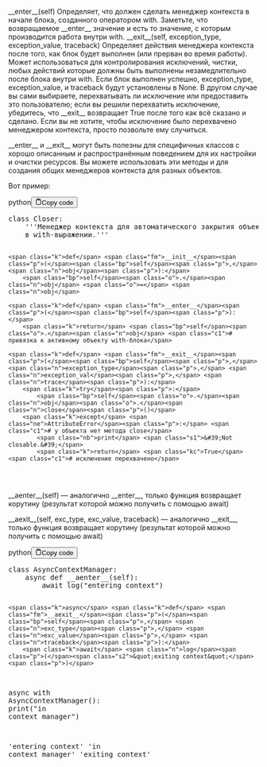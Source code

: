 <p>&#95;&#95;enter&#95;&#95;(self)                      Определяет, что должен сделать менеджер контекста в начале блока, созданного оператором with. 
                                     Заметьте, что возвращаемое &#95;&#95;enter&#95;&#95; значение и есть то значение, с которым производится работа внутри with.
&#95;&#95;exit&#95;&#95;(self, exception_type, 
         exception_value, traceback) Определяет действия менеджера контекста после того, как блок будет выполнен (или прерван во время работы). 
                                     Может использоваться для контролирования исключений, чистки, любых действий которые должны быть 
                                     выполнены незамедлительно после блока внутри with. 
                                     Если блок выполнен успешно, exception_type, exception_value, и traceback будут установлены в None. 
                                     В другом случае вы сами выбираете, перехватывать ли исключение или предоставить это пользователю; 
                                     если вы решили перехватить исключение, убедитесь, что &#95;&#95;exit&#95;&#95; возвращает True после того 
                                     как всё сказано и сделано. 
                                     Если вы не хотите, чтобы исключение было перехвачено менеджером контекста, просто позвольте ему случиться.</p>
<p>&#95;&#95;enter&#95;&#95; и &#95;&#95;exit&#95;&#95; могут быть полезны для специфичных классов с хорошо описанным и 
распространённым поведением для их настройки и очистки ресурсов. 
Вы можете использовать эти методы и для создания общих менеджеров контекста для разных объектов. </p>
<p>Вот пример:</p>
<div class="code-element"><div class="lang-line"><text>python</text><button class="copy-button" id="code270c05a03c5920bb8d3e9d6f9af91e70b" onclick="copyCode(code270c05a03c5920bb8d3e9d6f9af91e70, code270c05a03c5920bb8d3e9d6f9af91e70b)"><svg stroke="currentColor" fill="none" stroke-width="2" viewBox="0 0 24 24" stroke-linecap="round" stroke-linejoin="round" class="h-4 w-4" height="1em" width="1em" xmlns="http://www.w3.org/2000/svg"><path d="M16 4h2a2 2 0 0 1 2 2v14a2 2 0 0 1-2 2H6a2 2 0 0 1-2-2V6a2 2 0 0 1 2-2h2"></path><rect x="8" y="2" width="8" height="4" rx="1" ry="1"></rect></svg><text>Copy code</text></button></div><div class="code" id="code270c05a03c5920bb8d3e9d6f9af91e70"><div class="highlight"><pre><span></span><span class="k">class</span> <span class="nc">Closer</span><span class="p">:</span>
<span class="w">    </span><span class="sd">&#39;&#39;&#39;Менеджер контекста для автоматического закрытия объекта вызовом метода close </span>
<span class="sd">    в with-выражении.&#39;&#39;&#39;</span>

    <span class="k">def</span> <span class="fm">__init__</span><span class="p">(</span><span class="bp">self</span><span class="p">,</span> <span class="n">obj</span><span class="p">):</span>
        <span class="bp">self</span><span class="o">.</span><span class="n">obj</span> <span class="o">=</span> <span class="n">obj</span>

    <span class="k">def</span> <span class="fm">__enter__</span><span class="p">(</span><span class="bp">self</span><span class="p">):</span>
        <span class="k">return</span> <span class="bp">self</span><span class="o">.</span><span class="n">obj</span> <span class="c1"># привязка к активному объекту with-блока</span>

    <span class="k">def</span> <span class="fm">__exit__</span><span class="p">(</span><span class="bp">self</span><span class="p">,</span> <span class="n">exception_type</span><span class="p">,</span> <span class="n">exception_val</span><span class="p">,</span> <span class="n">trace</span><span class="p">):</span>
        <span class="k">try</span><span class="p">:</span>
            <span class="bp">self</span><span class="o">.</span><span class="n">obj</span><span class="o">.</span><span class="n">close</span><span class="p">()</span>
        <span class="k">except</span> <span class="ne">AttributeError</span><span class="p">:</span> <span class="c1"># у объекта нет метода close</span>
            <span class="nb">print</span> <span class="s1">&#39;Not closable.&#39;</span>
            <span class="k">return</span> <span class="kc">True</span> <span class="c1"># исключение перехвачено</span>
</pre></div></div></div>

<p>&#95;&#95;aenter&#95;&#95;(self) — аналогично &#95;&#95;enter&#95;&#95;, только функция возвращает корутину (результат которой можно получить с помощью await)</p>
<p>&#95;&#95;aexit&#95;&#95;(self, exc_type, exc_value, traceback) — аналогично &#95;&#95;exit&#95;&#95;, только функция возвращает корутину (результат которой можно получить с помощью await)</p>
<div class="code-element"><div class="lang-line"><text>python</text><button class="copy-button" id="code569ebeccaaeef19e6c997ad5e9b85526b" onclick="copyCode(code569ebeccaaeef19e6c997ad5e9b85526, code569ebeccaaeef19e6c997ad5e9b85526b)"><svg stroke="currentColor" fill="none" stroke-width="2" viewBox="0 0 24 24" stroke-linecap="round" stroke-linejoin="round" class="h-4 w-4" height="1em" width="1em" xmlns="http://www.w3.org/2000/svg"><path d="M16 4h2a2 2 0 0 1 2 2v14a2 2 0 0 1-2 2H6a2 2 0 0 1-2-2V6a2 2 0 0 1 2-2h2"></path><rect x="8" y="2" width="8" height="4" rx="1" ry="1"></rect></svg><text>Copy code</text></button></div><div class="code" id="code569ebeccaaeef19e6c997ad5e9b85526"><div class="highlight"><pre><span></span><span class="k">class</span> <span class="nc">AsyncContextManager</span><span class="p">:</span>
    <span class="k">async</span> <span class="k">def</span> <span class="fm">__aenter__</span><span class="p">(</span><span class="bp">self</span><span class="p">):</span>
        <span class="k">await</span> <span class="n">log</span><span class="p">(</span><span class="s2">&quot;entering context&quot;</span><span class="p">)</span>

    <span class="k">async</span> <span class="k">def</span> <span class="fm">__aexit__</span><span class="p">(</span><span class="bp">self</span><span class="p">,</span> <span class="n">exc_type</span><span class="p">,</span> <span class="n">exc_value</span><span class="p">,</span> <span class="n">traceback</span><span class="p">):</span>
        <span class="k">await</span> <span class="n">log</span><span class="p">(</span><span class="s2">&quot;exiting context&quot;</span><span class="p">)</span>

<span class="k">async</span> <span class="k">with</span> <span class="n">AsyncContextManager</span><span class="p">():</span>
    <span class="nb">print</span><span class="p">(</span><span class="s2">&quot;in context manager&quot;</span><span class="p">)</span>

<span class="s1">&#39;entering context&#39;</span>
<span class="s1">&#39;in context manager&#39;</span>
<span class="s1">&#39;exiting context&#39;</span>
</pre></div></div></div>